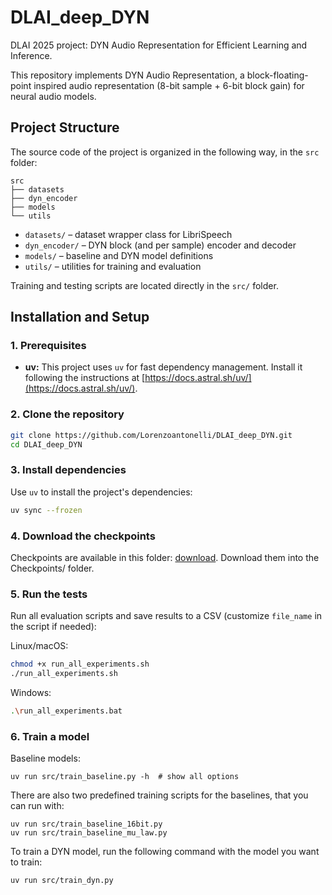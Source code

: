 # DLAI_deep_DYN

DLAI 2025 project: DYN Audio Representation for Efficient Learning and Inference.

This repository implements DYN Audio Representation, a block-floating-point inspired audio representation (8-bit sample + 6-bit block gain) for neural audio models.

## Project Structure

The source code of the project is organized in the following way, in the `src` folder:

```
src
├── datasets
├── dyn_encoder
├── models
└── utils
```

- `datasets/` – dataset wrapper class for LibriSpeech
- `dyn_encoder/` – DYN block (and per sample) encoder and decoder
- `models/` – baseline and DYN model definitions
- `utils/` – utilities for training and evaluation

Training and testing scripts are located directly in the `src/` folder.

## Installation and Setup

### 1. Prerequisites

- **uv:** This project uses `uv` for fast dependency management. Install it following the instructions at [https://docs.astral.sh/uv/](https://docs.astral.sh/uv/).

### 2. Clone the repository

```bash
git clone https://github.com/Lorenzoantonelli/DLAI_deep_DYN.git
cd DLAI_deep_DYN
```

### 3. Install dependencies

Use `uv` to install the project's dependencies:

```bash
uv sync --frozen
```

### 4. Download the checkpoints

Checkpoints are available in this folder: [download](https://drive.google.com/drive/folders/18LOJ82B2k1FF8OExjHydlnBbL_xDedh4?usp=sharing). Download them into the Checkpoints/ folder.

### 5. Run the tests

Run all evaluation scripts and save results to a CSV (customize `file_name` in the script if needed):

Linux/macOS:
```bash
chmod +x run_all_experiments.sh
./run_all_experiments.sh
```

Windows:
```bash
.\run_all_experiments.bat
```

### 6. Train a model

Baseline models:

```
uv run src/train_baseline.py -h  # show all options
```

There are also two predefined training scripts for the baselines, that you can run with:

```
uv run src/train_baseline_16bit.py
uv run src/train_baseline_mu_law.py
```

To train a DYN model, run the following command with the model you want to train:

```
uv run src/train_dyn.py
```
